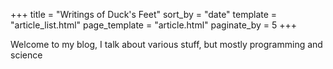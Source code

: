 +++
title = "Writings of Duck's Feet"
sort_by = "date"
template = "article_list.html"
page_template = "article.html"
paginate_by = 5
+++

Welcome to my blog, I talk about various stuff, but mostly programming and science 
